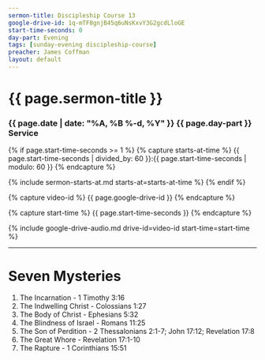 ```yaml
---
sermon-title: Discipleship Course 13
google-drive-id: 1q-mTF8gnjB45q6uNsKxvY3G2gcdLloGE
start-time-seconds: 0
day-part: Evening
tags: [sunday-evening discipleship-course]
preacher: James Coffman
layout: default
---
```


# {{ page.sermon-title }}

### {{ page.date | date: "%A, %B %-d, %Y" }} {{ page.day-part }} Service

{% if page.start-time-seconds >= 1 %}
{% capture starts-at-time %}
{{ page.start-time-seconds | divided_by: 60 }}:{{ page.start-time-seconds | modulo: 60 }}
{% endcapture %}

{% include sermon-starts-at.md starts-at=starts-at-time %}
{% endif %}

{% capture video-id %}
{{ page.google-drive-id }}
{% endcapture %}

{% capture start-time %}
{{ page.start-time-seconds }}
{% endcapture %}

{% include google-drive-audio.md drive-id=video-id start-time=start-time %}

***

# Seven Mysteries

1. The Incarnation - 1 Timothy 3:16
2. The Indwelling Christ - Colossians 1:27
3. The Body of Christ - Ephesians 5:32
4. The Blindness of Israel - Romans 11:25
5. The Son of Perdition - 2 Thessalonians 2:1-7; John 17:12; Revelation 17:8
6. The Great Whore - Revelation 17:1-10
7. The Rapture - 1 Corinthians 15:51